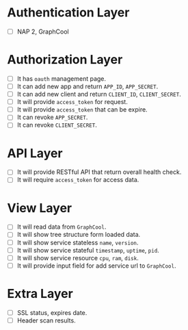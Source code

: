 # Authentication Layer
- [ ] NAP 2, GraphCool

# Authorization Layer
- [ ] It has `oauth` management page.
- [ ] It can add new app and return `APP_ID`, `APP_SECRET`.
- [ ] It can add new client and return `CLIENT_ID`, `CLIENT_SECRET`.
- [ ] It will provide `access_token` for request.
- [ ] It will provide `access_token` that can be expire.
- [ ] It can revoke `APP_SECRET`.
- [ ] It can revoke `CLIENT_SECRET`.

# API Layer
- [ ] It will provide RESTful API that return overall health check.
- [ ] It will require `access_token` for access data.

# View Layer
- [ ] It will read data from `GraphCool`.
- [ ] It will show tree structure form loaded data.
- [ ] It will show service stateless `name`, `version`.
- [ ] It will show service stateful `timestamp`, `uptime`, `pid`.
- [ ] It will show service resource `cpu`, `ram`, `disk`.
- [ ] It will provide input field for add service url to `GraphCool`.

# Extra Layer
- [ ] SSL status, expires date.
- [ ] Header scan results.